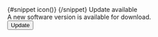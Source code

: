 <Toast align={false}>
  {#snippet icon()}
    <CameraPhotoOutline class="w-5 h-5" />
  {/snippet}
  <span class="font-semibold text-gray-900 dark:text-white">Update available</span>
  <div class="mt-3">
    <div class="mb-2 text-sm font-normal">A new software version is available for download.</div>
    <div class="grid grid-cols-2 gap-2">
      <Button size="xs" btnclass="w-full">Update</Button>
    </div>
  </div>
</Toast>